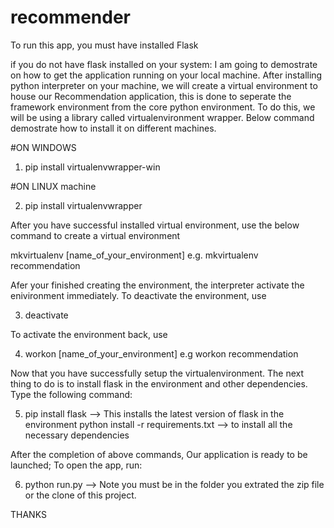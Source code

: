 # recommender

To run this app, you must have installed Flask

if you do not have flask installed on your system:
I am going to demostrate on how to get the application running on your local machine. After installing python interpreter on your machine, we will create a virtual environment to house our Recommendation application, this is done to seperate the framework environment from the core python environment.
To do this, we will be using a library called virtualenvironment wrapper. Below command demostrate how to install it on different machines.

#ON WINDOWS

1)  pip install virtualenvwrapper-win

#ON LINUX machine

2)  pip install virtualenvwrapper

After you have successful installed virtual environment, use the below command to create a virtual environment

mkvirtualenv [name_of_your_environment] e.g. mkvirtualenv recommendation

Afer your finished creating the environment, the interpreter activate the enivironment immediately. To deactivate the environment, use

3)  deactivate

To activate the environment back, use

4)  workon [name_of_your_environment] e.g workon recommendation

Now that you have successfully setup the virtualenvironment. The next thing to do is to install flask in the environment and other dependencies. Type the following command:

5)  pip install flask --> This installs the latest version of flask in the environment
python install -r requirements.txt --> to install all the necessary dependencies

After the completion of above commands, Our application is ready to be launched; To open the app, 
run:

6)  python run.py  --> Note you must be in the folder you extrated the zip file or the clone of this project.

THANKS
